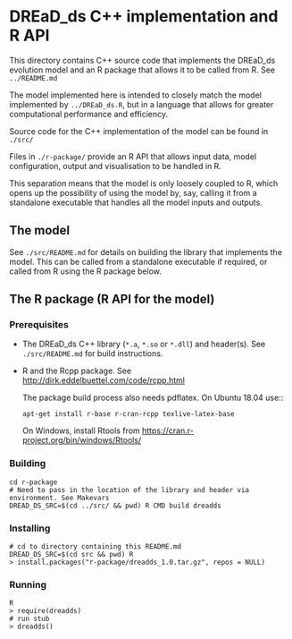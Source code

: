 # DREaD_ds C++ implementation and R API

This directory contains C++ source code that implements the DREaD_ds
evolution model and an R package that allows it to be called from
R. See `../README.md`

The model implemented here is intended to closely match the model
implemented by `../DREaD_ds.R`, but in a language that allows for
greater computational performance and efficiency.

Source code for the C++ implementation of the model can be found in
`./src/`

Files in `./r-package/` provide an R API that allows input data, model
configuration, output and visualisation to be handled in R.

This separation means that the model is only loosely coupled to R,
which opens up the possibility of using the model by, say, calling it
from a standalone executable that handles all the model inputs and
outputs.


## The model

See `./src/README.md` for details on building the library that
implements the model. This can be called from a standalone executable
if required, or called from R using the R package below.


## The R package (R API for the model)

### Prerequisites

* The DREaD_ds C++ library (`*.a`, `*.so` or `*.dll`) and
  header(s). See `./src/README.md` for build instructions.

* R and the Rcpp package. See
  http://dirk.eddelbuettel.com/code/rcpp.html

  The package build process also needs pdflatex.
  On Ubuntu 18.04 use::
  ```
  apt-get install r-base r-cran-rcpp texlive-latex-base
  ```

  On Windows, install Rtools from https://cran.r-project.org/bin/windows/Rtools/

### Building
```
cd r-package
# Need to pass in the location of the library and header via environment. See Makevars
DREAD_DS_SRC=$(cd ../src/ && pwd) R CMD build dreadds
```

### Installing
```
# cd to directory containing this README.md
DREAD_DS_SRC=$(cd src && pwd) R
> install.packages("r-package/dreadds_1.0.tar.gz", repos = NULL)
```

### Running
```
R
> require(dreadds)
# run stub
> dreadds()
```
